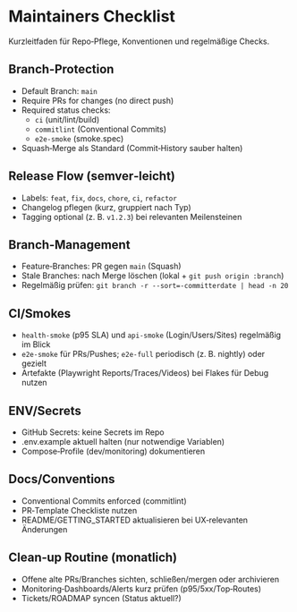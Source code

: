 # Maintainers Checklist

Kurzleitfaden für Repo‑Pflege, Konventionen und regelmäßige Checks.

## Branch‑Protection
- Default Branch: `main`
- Require PRs for changes (no direct push)
- Required status checks:
  - `ci` (unit/lint/build)
  - `commitlint` (Conventional Commits)
  - `e2e-smoke` (smoke.spec)
- Squash‑Merge als Standard (Commit‑History sauber halten)

## Release Flow (semver‑leicht)
- Labels: `feat`, `fix`, `docs`, `chore`, `ci`, `refactor`
- Changelog pflegen (kurz, gruppiert nach Typ)
- Tagging optional (z. B. `v1.2.3`) bei relevanten Meilensteinen

## Branch‑Management
- Feature‑Branches: PR gegen `main` (Squash)
- Stale Branches: nach Merge löschen (lokal + `git push origin :branch`)
- Regelmäßig prüfen: `git branch -r --sort=-committerdate | head -n 20`

## CI/Smokes
- `health-smoke` (p95 SLA) und `api-smoke` (Login/Users/Sites) regelmäßig im Blick
- `e2e-smoke` für PRs/Pushes; `e2e-full` periodisch (z. B. nightly) oder gezielt
- Artefakte (Playwright Reports/Traces/Videos) bei Flakes für Debug nutzen

## ENV/Secrets
- GitHub Secrets: keine Secrets im Repo
- .env.example aktuell halten (nur notwendige Variablen)
- Compose‑Profile (dev/monitoring) dokumentieren

## Docs/Conventions
- Conventional Commits enforced (commitlint)
- PR‑Template Checkliste nutzen
- README/GETTING_STARTED aktualisieren bei UX‑relevanten Änderungen

## Clean‑up Routine (monatlich)
- Offene alte PRs/Branches sichten, schließen/mergen oder archivieren
- Monitoring‑Dashboards/Alerts kurz prüfen (p95/5xx/Top‑Routes)
- Tickets/ROADMAP syncen (Status aktuell?)

